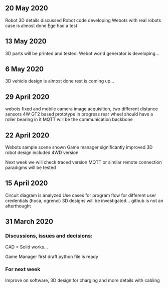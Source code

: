 ## 20 May 2020
Robot 3D details discussed
Robot code developing
Webots with real robots case is almost done
Ege had a test

## 13 May 2020
3D parts will be printed and tested.
Webot world generator is developing...

## 6 May 2020
3D vehicle design is almost done
rest is coming up...

## 29 April 2020
webots fixed and mobile camera image acquisition, two different distance sensors
4W GT2 based prototype in progress rear wheel should have a roller bearing in it
MQTT will be the communication backbone

## 22 April 2020
Webots sample scene shown
Game manager significantly improved
3D robot design included 4WD version

Next week we will check traced version
MQTT or similar remote connection paradigms will be tested



## 15 April 2020
Circuit diagram is analyzed
Use cases for program flow for different user credentials (hoca, ogrenci)
3D designs will be investigated...
github is not an afterthought

## 31 March 2020

### Discussions, issues and decisions:  

CAD = Solid works... 

Game Manager first draft python file is ready


### For next week
Improve on software, 3D design for charging and more details with cabling
